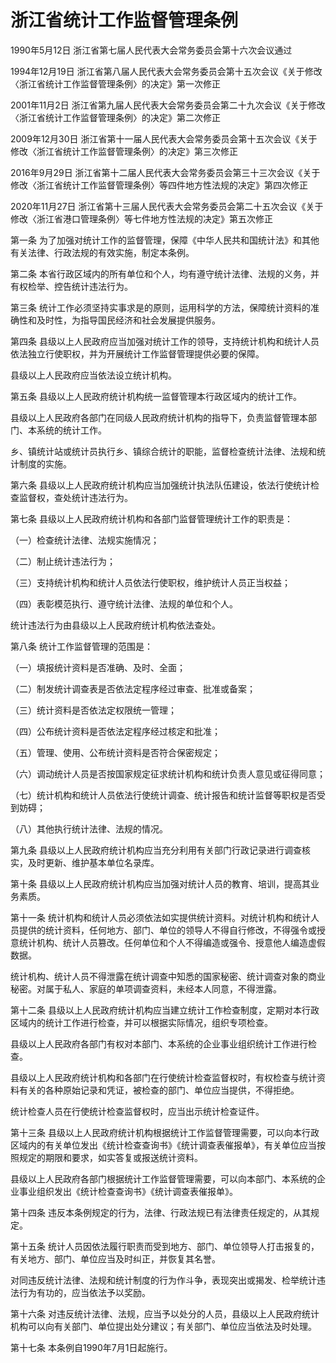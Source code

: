 # 浙江省统计工作监督管理条例

1990年5月12日 浙江省第七届人民代表大会常务委员会第十六次会议通过

1994年12月19日 浙江省第八届人民代表大会常务委员会第十五次会议《关于修改〈浙江省统计工作监督管理条例〉的决定》第一次修正

2001年11月2日 浙江省第九届人民代表大会常务委员会第二十九次会议《关于修改〈浙江省统计工作监督管理条例〉的决定》第二次修正

2009年12月30日 浙江省第十一届人民代表大会常务委员会第十五次会议《关于修改〈浙江省统计工作监督管理条例〉的决定》第三次修正

2016年9月29日 浙江省第十二届人民代表大会常务委员会第三十三次会议《关于修改〈浙江省统计工作监督管理条例〉等四件地方性法规的决定》第四次修正

2020年11月27日 浙江省第十三届人民代表大会常务委员会第二十五次会议《关于修改〈浙江省港口管理条例〉等七件地方性法规的决定》第五次修正

<!-- INFO END -->

第一条 为了加强对统计工作的监督管理，保障《中华人民共和国统计法》和其他有关法律、行政法规的有效实施，制定本条例。

第二条 本省行政区域内的所有单位和个人，均有遵守统计法律、法规的义务，并有权检举、控告统计违法行为。

第三条 统计工作必须坚持实事求是的原则，运用科学的方法，保障统计资料的准确性和及时性，为指导国民经济和社会发展提供服务。

第四条 县级以上人民政府应当加强对统计工作的领导，支持统计机构和统计人员依法独立行使职权，并为开展统计工作监督管理提供必要的保障。

县级以上人民政府应当依法设立统计机构。

第五条 县级以上人民政府统计机构统一监督管理本行政区域内的统计工作。

县级以上人民政府各部门在同级人民政府统计机构的指导下，负责监督管理本部门、本系统的统计工作。

乡、镇统计站或统计员执行乡、镇综合统计的职能，监督检查统计法律、法规和统计制度的实施。

第六条 县级以上人民政府统计机构应当加强统计执法队伍建设，依法行使统计检查监督权，查处统计违法行为。

第七条 县级以上人民政府统计机构和各部门监督管理统计工作的职责是：

（一）检查统计法律、法规实施情况；

（二）制止统计违法行为；

（三）支持统计机构和统计人员依法行使职权，维护统计人员正当权益；

（四）表彰模范执行、遵守统计法律、法规的单位和个人。

统计违法行为由县级以上人民政府统计机构依法查处。

第八条 统计工作监督管理的范围是：

（一）填报统计资料是否准确、及时、全面；

（二）制发统计调查表是否依法定程序经过审查、批准或备案；

（三）统计资料是否依法定权限统一管理；

（四）公布统计资料是否依法定程序经过核定和批准；

（五）管理、使用、公布统计资料是否符合保密规定；

（六）调动统计人员是否按国家规定征求统计机构和统计负责人意见或征得同意；

（七）统计机构和统计人员依法行使统计调查、统计报告和统计监督等职权是否受到妨碍；

（八）其他执行统计法律、法规的情况。

第九条 县级以上人民政府统计机构应当充分利用有关部门行政记录进行调查核实，及时更新、维护基本单位名录库。

第十条 县级以上人民政府统计机构应当加强对统计人员的教育、培训，提高其业务素质。

第十一条 统计机构和统计人员必须依法如实提供统计资料。对统计机构和统计人员提供的统计资料，任何地方、部门、单位的领导人不得自行修改，不得强令或授意统计机构、统计人员篡改。任何单位和个人不得编造或强令、授意他人编造虚假数据。

统计机构、统计人员不得泄露在统计调查中知悉的国家秘密、统计调查对象的商业秘密。对属于私人、家庭的单项调查资料，未经本人同意，不得泄露。

第十二条 县级以上人民政府统计机构应当建立统计工作检查制度，定期对本行政区域内的统计工作进行检查，并可以根据实际情况，组织专项检查。

县级以上人民政府各部门有权对本部门、本系统的企业事业组织统计工作进行检查。

县级以上人民政府统计机构和各部门在行使统计检查监督权时，有权检查与统计资料有关的各种原始记录和凭证，被检查的部门、单位应当提供，不得拒绝。

统计检查人员在行使统计检查监督权时，应当出示统计检查证件。

第十三条 县级以上人民政府统计机构根据统计工作监督管理需要，可以向本行政区域内的有关单位发出《统计检查查询书》《统计调查表催报单》，有关单位应当按照规定的期限和要求，如实答复或报送统计资料。

县级以上人民政府各部门根据统计工作监督管理需要，可以向本部门、本系统的企业事业组织发出《统计检查查询书》《统计调查表催报单》。

第十四条 违反本条例规定的行为，法律、行政法规已有法律责任规定的，从其规定。

第十五条 统计人员因依法履行职责而受到地方、部门、单位领导人打击报复的，有关地方、部门、单位应当及时纠正，并恢复其名誉。

对同违反统计法律、法规和统计制度的行为作斗争，表现突出或揭发、检举统计违法行为有功的，应当依法予以奖励。

第十六条 对违反统计法律、法规，应当予以处分的人员，县级以上人民政府统计机构可以向有关部门、单位提出处分建议；有关部门、单位应当依法及时处理。

第十七条 本条例自1990年7月1日起施行。

